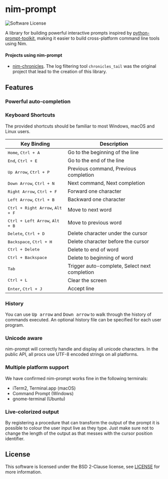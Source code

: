 # nim-prompt

![Software License](https://img.shields.io/badge/license-BSD-brightgreen.svg?style=flat-square)

A library for building powerful interactive prompts inspired by [python-prompt-toolkit](https://github.com/jonathanslenders/python-prompt-toolkit), making it easier to build cross-platform command line tools using Nim.

#### Projects using nim-prompt

* [nim-chronicles](https://github.com/status-im/nim-chronicles/). The log filtering tool `chronicles_tail` was the original
project that lead to the creation of this library.

## Features

### Powerful auto-completion

### Keyboard Shortcuts

The provided shortcuts should be familiar to most Windows, macOS and Linux users.

Key Binding                                           | Description
------------------------------------------------------|------------------------------------------------
<kbd>Home</kbd>, <kbd>Ctrl + A</kbd>                  | Go to the beginning of the line
<kbd>End</kbd>,  <kbd>Ctrl + E</kbd>                  | Go to the end of the line
<kbd>Up Arrow</kbd>, <kbd>Ctrl + P</kbd>              | Previous command, Previous completion
<kbd>Down Arrow</kbd>, <kbd>Ctrl + N</kbd>            | Next command, Next completion
<kbd>Right Arrow</kbd>, <kbd>Ctrl + F</kbd>           | Forward one character
<kbd>Left Arrow</kbd>, <kbd>Ctrl + B</kbd>            | Backward one character
<kbd>Ctrl + Right Arrow</kbd>, <kbd> Alt + F</kbd>    | Move to next word
<kbd>Ctrl + Left Arrow</kbd>, <kbd> Alt + B</kbd>     | Move to previous word
<kbd>Delete</kbd>, <kbd>Ctrl + D</kbd>                | Delete character under the cursor
<kbd>Backspace</kbd>, <kbd>Ctrl + H</kbd>             | Delete character before the cursor
<kbd>Ctrl + Delete</kbd>                              | Delete to end of word
<kbd>Ctrl + Backspace</kbd>                           | Delete to beginning of word
<kbd>Tab</kbd>                                        | Trigger auto-complete, Select next completion
<kbd>Ctrl + L</kbd>                                   | Clear the screen
<kbd>Enter</kbd>, <kbd>Ctrl + J</kbd>                 | Accept line

### History

You can use <kbd>Up arrow</kbd> and <kbd>Down arrow</kbd> to walk through the history of commands executed.
An optional history file can be specified for each user program.

### Unicode aware

nim-prompt will correctly handle and display all unicode characters. In the public API, all procs use UTF-8 encoded
strings on all platforms.

### Multiple platform support

We have confirmed nim-prompt works fine in the following terminals:

* iTerm2, Terminal.app (macOS)
* Command Prompt (Windows)
* gnome-terminal (Ubuntu)

### Live-colorized output

By registering a procedure that can transform the output of the prompt it is possible to colour the user input live as
they type. Just make sure not to change the length of the output as that messes with the cursor position identifier.

## License

This software is licensed under the BSD 2-Clause license, see [LICENSE](./LICENSE) for more information.
